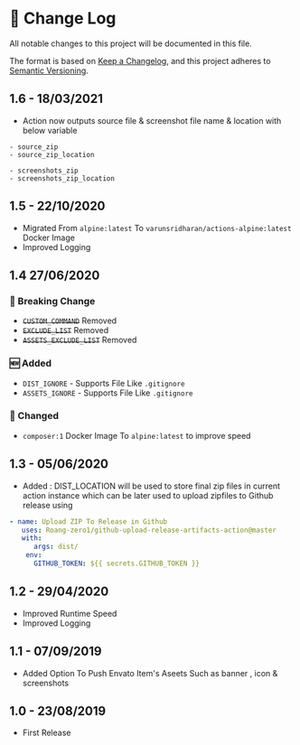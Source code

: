 # 📝  Change Log

All notable changes to this project will be documented in this file.

The format is based on [Keep a Changelog](https://keepachangelog.com/en/1.0.0/), and this project adheres to [Semantic Versioning](https://semver.org/spec/v2.0.0.html).

## 1.6 - 18/03/2021
* Action now outputs source file & screenshot file name & location with below variable
```
- source_zip
- source_zip_location

- screenshots_zip
- screenshots_zip_location
```

## 1.5 - 22/10/2020
* Migrated From `alpine:latest` To `varunsridharan/actions-alpine:latest` Docker Image
* Improved Logging

## 1.4 27/06/2020
### 🚨 Breaking Change 
* ~~`CUSTOM_COMMAND`~~ Removed
* ~~`EXCLUDE_LIST`~~ Removed
* ~~`ASSETS_EXCLUDE_LIST`~~ Removed

### 🆕 Added
* `DIST_IGNORE` - Supports File Like `.gitignore`
* `ASSETS_IGNORE` - Supports File Like `.gitignore`

### 💱 Changed
* `composer:1` Docker Image To `alpine:latest` to improve speed

## 1.3 - 05/06/2020
* Added : DIST_LOCATION will be used to store final zip files in current action instance which can be later used to upload zipfiles to Github release using
```yaml
- name: Upload ZIP To Release in Github
   uses: Roang-zero1/github-upload-release-artifacts-action@master
   with:
      args: dist/
    env:
      GITHUB_TOKEN: ${{ secrets.GITHUB_TOKEN }}
```

## 1.2 - 29/04/2020
* Improved Runtime Speed
* Improved Logging

## 1.1 - 07/09/2019
* Added Option To Push Envato Item's Aseets Such as banner , icon & screenshots

## 1.0 - 23/08/2019
* First Release